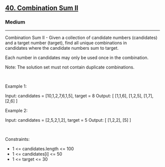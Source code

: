 <h2><a href="https://leetcode.com/problems/combination-sum-ii/">40. Combination Sum II</a></h2><h3>Medium</h3><hr>Combination Sum II - Given a collection of candidate numbers (candidates) and a target number (target), find all unique combinations in candidates where the candidate numbers sum to target.

Each number in candidates may only be used once in the combination.

Note: The solution set must not contain duplicate combinations.

 

Example 1:


Input: candidates = [10,1,2,7,6,1,5], target = 8
Output: 
[
[1,1,6],
[1,2,5],
[1,7],
[2,6]
]


Example 2:


Input: candidates = [2,5,2,1,2], target = 5
Output: 
[
[1,2,2],
[5]
]


 

Constraints:

 * 1 <= candidates.length <= 100
 * 1 <= candidates[i] <= 50
 * 1 <= target <= 30